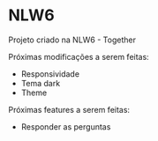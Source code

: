 # NLW6
Projeto criado na NLW6 - Together

Próximas modificações a serem feitas: 

- Responsividade
- Tema dark
- Theme

Próximas features a serem feitas: 

- Responder as perguntas
